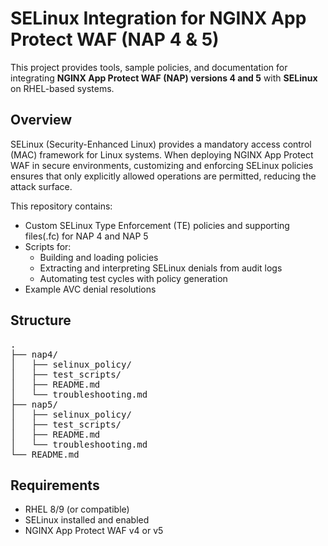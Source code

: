 # SELinux Integration for NGINX App Protect WAF (NAP 4 & 5)

This project provides tools, sample policies, and documentation for integrating **NGINX App Protect WAF (NAP) versions 4 and 5** with **SELinux** on RHEL-based systems.

## Overview

SELinux (Security-Enhanced Linux) provides a mandatory access control (MAC) framework for Linux systems. When deploying NGINX App Protect WAF in secure environments, customizing and enforcing SELinux policies ensures that only explicitly allowed operations are permitted, reducing the attack surface.

This repository contains:
- Custom SELinux Type Enforcement (TE) policies and supporting files(.fc) for NAP 4 and NAP 5
- Scripts for:
  - Building and loading policies
  - Extracting and interpreting SELinux denials from audit logs
  - Automating test cycles with policy generation
- Example AVC denial resolutions

##  Structure
<pre>
.
├── nap4/
│   ├── selinux_policy/
│   ├── test_scripts/
│   ├── README.md
│   └── troubleshooting.md
├── nap5/
│   ├── selinux_policy/
│   ├── test_scripts/
│   ├── README.md
│   └── troubleshooting.md
└── README.md
</pre>

## Requirements

-   RHEL 8/9 (or compatible)
-   SELinux installed and enabled
-   NGINX App Protect WAF v4 or v5

